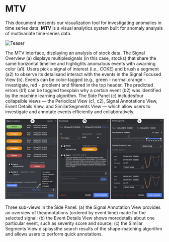 # MTV

This document presents our visualization tool for investigating anomalies in time series data. **MTV** is a visual analytics system built for anomaly analysis of multivariate time-series data.

![Teaser](docs/images/mtv-teaser.png?raw=true "Teaser")

The MTV interface, displaying an analysis of stock data. The Signal Overview (a) displays multiplesignals (in this case, stocks) that share the same horizontal timeline and highlights anomalous events with awarning color (a1). Users pick a signal of interest (i.e., COKE) and brush a segment (a2) to observe its detailsand interact with the events in the Signal Focused View (b). Events can be color-tagged (e.g., green - normal,orange - investigate, red - problem) and filtered in the top header. The predicted errors (b1) can be toggled toexplain why a certain event (b2) was identified by the machine learning algorithm. The Side Panel (c) includesfour collapsible views — the Periodical View (c1, c2), Signal Annotations View, Event Details View, and SimilarSegments View — which allow users to investigate and annotate events efficiently and collaboratively.

![Panels](docs/images/mtv-side-panels.png?raw=true "Panels")

Three sub-views in the Side Panel: (a) the Signal Annotation View provides an overview of theannotations (ordered by event time) made for the selected signal; (b) the Event Details View shows moredetails about one particular event, such as severity score and source; (c) the Similar Segments View displaysthe search results of the shape-matching algorithm and allows users to perform quick annotations.